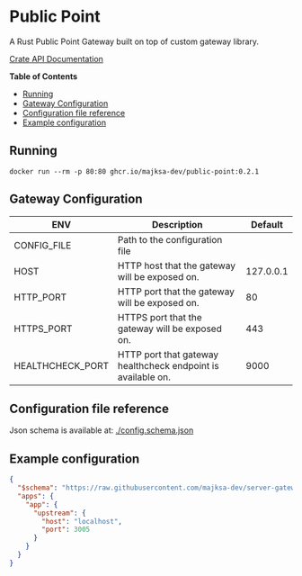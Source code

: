 # Public Point

A Rust Public Point Gateway built on top of custom gateway library.

[Crate API Documentation](https://majksa-dev.github.io/public-point/)

**Table of Contents**

- [Running](#running)
- [Gateway Configuration](#gateway-configuration)
- [Configuration file reference](#configuration-file-reference)
- [Example configuration](#example-configuration)

## Running

<!-- x-release-please-start-version -->

`docker run --rm -p 80:80 ghcr.io/majksa-dev/public-point:0.2.1`

<!-- x-release-please-end -->

## Gateway Configuration

| **ENV**          | **Description**                                              | **Default** |
| ---------------- | ------------------------------------------------------------ | ----------- |
| CONFIG_FILE      | Path to the configuration file                               |             |
| HOST             | HTTP host that the gateway will be exposed on.               | 127.0.0.1   |
| HTTP_PORT        | HTTP port that the gateway will be exposed on.               | 80          |
| HTTPS_PORT       | HTTPS port that the gateway will be exposed on.              | 443         |
| HEALTHCHECK_PORT | HTTP port that gateway healthcheck endpoint is available on. | 9000        |

## Configuration file reference

Json schema is available at: [./config.schema.json](https://raw.githubusercontent.com/majksa-dev/public-point/main/config.schema.json)

## Example configuration

```json
{
  "$schema": "https://raw.githubusercontent.com/majksa-dev/server-gateway/main/config.schema.json",
  "apps": {
    "app": {
      "upstream": {
        "host": "localhost",
        "port": 3005
      }
    }
  }
}
```
